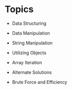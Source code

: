 # Topics

* Data Structuring
* Data Manipulation

* String Manipulation
* Utilizing Objects
* Array Iteration

* Alternate Solutions
* Brute Force and Efficiency

